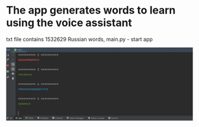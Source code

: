 # The app generates words to learn using the voice assistant
txt file contains 1532629 Russian words, 
main.py - start app

![SCREEN1!](scr.png)


